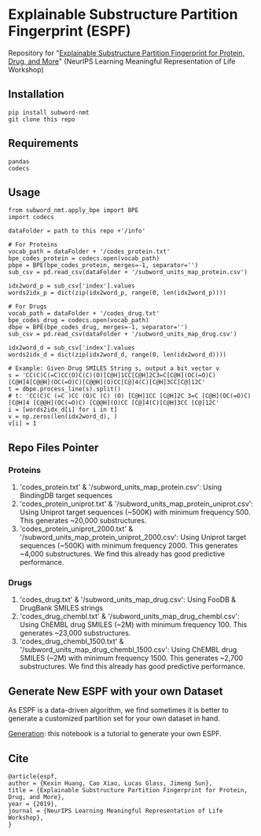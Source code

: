 # Explainable Substructure Partition Fingerprint (ESPF)
Repository for "[Explainable Substructure Partition Fingerprint for Protein, Drug, and More](https://github.com/kexinhuang12345/ESPF/blob/master/paper.pdf)" (NeurIPS Learning Meaningful Representation of Life Workshop) 

## Installation
```
pip install subword-nmt
git clone this repo
```

## Requirements 
```
pandas
codecs
```

## Usage
```
from subword_nmt.apply_bpe import BPE
import codecs

dataFolder = path to this repo +'/info'

# For Proteins
vocab_path = dataFolder + '/codes_protein.txt'
bpe_codes_protein = codecs.open(vocab_path)
pbpe = BPE(bpe_codes_protein, merges=-1, separator='')
sub_csv = pd.read_csv(dataFolder + '/subword_units_map_protein.csv')

idx2word_p = sub_csv['index'].values
words2idx_p = dict(zip(idx2word_p, range(0, len(idx2word_p))))

# For Drugs
vocab_path = dataFolder + '/codes_drug.txt'
bpe_codes_drug = codecs.open(vocab_path)
dbpe = BPE(bpe_codes_drug, merges=-1, separator='')
sub_csv = pd.read_csv(dataFolder + '/subword_units_map_drug.csv')

idx2word_d = sub_csv['index'].values
words2idx_d = dict(zip(idx2word_d, range(0, len(idx2word_d))))

# Example: Given Drug SMILES String s, output a bit vector v
s = 'CC(C)C(=C)CC(O)C(C)(O)[C@H]1CC[C@H]2C3=C[C@H](OC(=O)C)[C@H]4[C@@H](OC(=O)C)[C@@H](O)CC[C@]4(C)[C@H]3CC[C@]12C'
t = dbpe.process_line(s).split()
# t: 'CC(C)C (=C )CC (O)C (C) (O) [C@H]1CC [C@H]2C 3=C [C@H](OC(=O)C) [C@H]4 [C@@H](OC(=O)C) [C@@H](O)CC [C@]4(C)[C@H]3CC [C@]12C'
i = [words2idx_d[i] for i in t]
v = np.zeros(len(idx2word_d), )
v[i] = 1

```

## Repo Files Pointer
### Proteins
1. 'codes_protein.txt' & '/subword_units_map_protein.csv': Using BindingDB target sequences 
2. 'codes_protein_uniprot.txt' & '/subword_units_map_protein_uniprot.csv': Using Uniprot target sequences (~500K) with minimum frequency 500. This generates ~20,000 substructures.
3. 'codes_protein_uniprot_2000.txt' & '/subword_units_map_protein_uniprot_2000.csv': Using Uniprot target sequences (~500K) with minimum frequency 2000. This generates ~4,000 substructures. We find this already has good predictive performance.

### Drugs
1. 'codes_drug.txt' & '/subword_units_map_drug.csv': Using FooDB & DrugBank SMILES strings 
2. 'codes_drug_chembl.txt' & '/subword_units_map_drug_chembl.csv': Using ChEMBL drug SMILES (~2M) with minimum frequency 100. This generates ~23,000 substructures.
3. 'codes_drug_chembl_1500.txt' & '/subword_units_map_drug_chembl_1500.csv': Using ChEMBL drug SMILES (~2M) with minimum frequency 1500. This generates ~2,700 substructures. We find this already has good predictive performance.

## Generate New ESPF with your own Dataset
As ESPF is a data-driven algorithm, we find sometimes it is better to generate a customized partition set for your own dataset in hand.

[Generation](
        ./generate_drug.ipynb
      ): this notebook is a tutorial to generate your own ESPF.

## Cite
```
@article{espf,
author = {Kexin Huang, Cao Xiao, Lucas Glass, Jimeng Sun},
title = {Explainable Substructure Partition Fingerprint for Protein, Drug, and More},
year = {2019},
journal = {NeurIPS Learning Meaningful Representation of Life Workshop},
}

```
